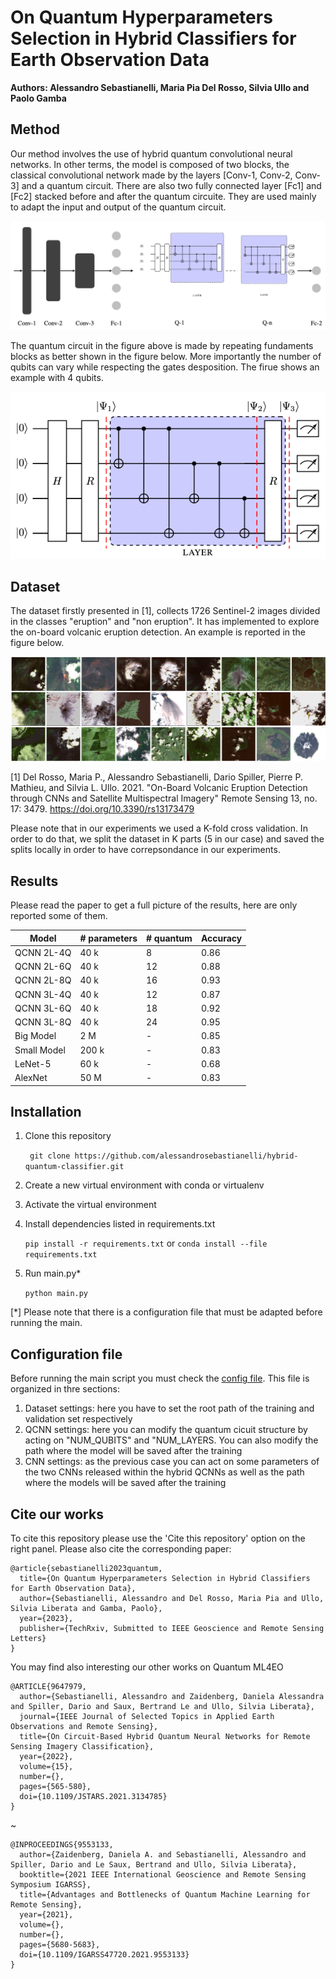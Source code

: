 # On Quantum Hyperparameters Selection in Hybrid Classifiers for Earth Observation Data
**Authors: Alessandro Sebastianelli, Maria Pia Del Rosso, Silvia Ullo and Paolo Gamba**


## Method

Our method involves the use of hybrid quantum convolutional neural networks. In other terms, the model is composed of two blocks, the classical convolutional network made by the layers [Conv-1, Conv-2, Conv-3] and a quantum circuit. There are also two fully connected layer [Fc1] and [Fc2] stacked before and after the quantum circuite. They are used mainly to adapt the input and output of the quantum circuit.

![](imgs/hybrid-model.png)

The quantum circuit in the figure above is made by repeating fundaments blocks as better shown in the figure below. More importantly the number of qubits can vary while respecting the gates desposition. The firue shows an example with 4 qubits.


<p style="text-align:center;"> 
	<img src="imgs/circuit.png" >
</p>


## Dataset
The dataset firstly presented in [1], collects 1726 Sentinel-2 images divided in the classes "eruption" and "non eruption". It has implemented to explore the on-board volcanic eruption detection. An example is reported in the figure below.

![](imgs/dataset.png)

[1] Del Rosso, Maria P., Alessandro Sebastianelli, Dario Spiller, Pierre P. Mathieu, and Silvia L. Ullo. 2021. "On-Board Volcanic Eruption Detection through CNNs and Satellite Multispectral Imagery" Remote Sensing 13, no. 17: 3479. https://doi.org/10.3390/rs13173479

Please note that in our experiments we used a K-fold cross validation. In order to do that, we split the dataset in K parts (5 in our case) and saved the splits locally in order to have correpsondance in our experiments.

## Results

Please read the paper to get a full picture of the results, here are only reported some of them.

| Model       | \# parameters | \# quantum | Accuracy |
|-------------|---------------|------------|----------|
| QCNN 2L-4Q  | 40 k          | 8          | 0.86     |
| QCNN 2L-6Q  | 40 k          | 12         | 0.88     |
| QCNN 2L-8Q  | 40 k          | 16         | 0.93     |
| QCNN 3L-4Q  | 40 k          | 12         | 0.87     |
| QCNN 3L-6Q  | 40 k          | 18         | 0.92     |
| QCNN 3L-8Q  | 40 k          | 24         | 0.95     |
| Big Model   | 2 M           | -          | 0.85     |
| Small Model | 200 k         | -          | 0.83     |
| LeNet-5     | 60 k          | -          | 0.68     |
| AlexNet     | 50 M          | -          | 0.83     |


## Installation
1. Clone this repository 

   ` git clone https://github.com/alessandrosebastianelli/hybrid-quantum-classifier.git`

2. Create a new virtual environment with conda or virtualenv
3. Activate the virtual environment
4. Install dependencies listed in requirements.txt

   `pip install -r requirements.txt` or `conda install --file requirements.txt`

5. Run main.py* 
    
    `python main.py`

[*] Please note that there is a configuration file that must be adapted before running the main.

## Configuration file
Before running the main script you must check the [config file](config.py). This file is organized in thre sections:

1. Dataset settings: here you have to set the root path of the training and validation set respectively
2. QCNN settings: here you can modify the quantum cicuit structure by acting on "NUM_QUBITS" and "NUM_LAYERS. You can also modify the path where the model will be saved after the training
3. CNN settings: as the previous case you can act on some parameters of the two CNNs released within the hybrid QCNNs as well as the path where the models will be saved after the training


## Cite our works
To cite this repository please use the 'Cite this repository' option on the right panel. 
Please also cite the corresponding paper:

    @article{sebastianelli2023quantum,
      title={On Quantum Hyperparameters Selection in Hybrid Classifiers for Earth Observation Data},
      author={Sebastianelli, Alessandro and Del Rosso, Maria Pia and Ullo, Silvia Liberata and Gamba, Paolo},
      year={2023},
      publisher={TechRxiv, Submitted to IEEE Geoscience and Remote Sensing Letters}
    }

You may find also interesting our other works on Quantum ML4EO

    @ARTICLE{9647979,
      author={Sebastianelli, Alessandro and Zaidenberg, Daniela Alessandra and Spiller, Dario and Saux, Bertrand Le and Ullo, Silvia Liberata},
      journal={IEEE Journal of Selected Topics in Applied Earth Observations and Remote Sensing}, 
      title={On Circuit-Based Hybrid Quantum Neural Networks for Remote Sensing Imagery Classification}, 
      year={2022},
      volume={15},
      number={},
      pages={565-580},
      doi={10.1109/JSTARS.2021.3134785}
    }
~

    @INPROCEEDINGS{9553133,
      author={Zaidenberg, Daniela A. and Sebastianelli, Alessandro and Spiller, Dario and Le Saux, Bertrand and Ullo, Silvia Liberata},
      booktitle={2021 IEEE International Geoscience and Remote Sensing Symposium IGARSS}, 
      title={Advantages and Bottlenecks of Quantum Machine Learning for Remote Sensing}, 
      year={2021},
      volume={},
      number={},
      pages={5680-5683},
      doi={10.1109/IGARSS47720.2021.9553133}
    }